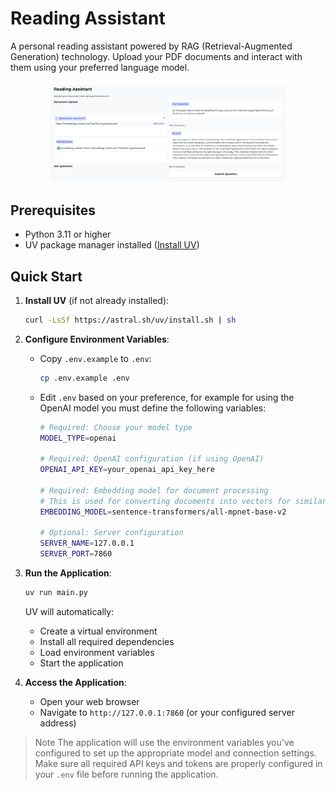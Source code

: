 # Reading Assistant

A personal reading assistant powered by RAG (Retrieval-Augmented Generation) technology. Upload your PDF documents and interact with them using your preferred language model.

<div style="text-align: center; margin: 20px 0;">
  <img src="assets/imgs/V1 - Reading Assistant's First Page.png" alt="Reading Assistant Interface" style="max-width: 75%; height: auto;">
</div>

## Prerequisites

- Python 3.11 or higher
- UV package manager installed ([Install UV](https://github.com/astral-sh/uv))

## Quick Start

1. **Install UV** (if not already installed):

   ```bash
   curl -LsSf https://astral.sh/uv/install.sh | sh
   ```

2. **Configure Environment Variables**:
   - Copy `.env.example` to `.env`:

     ```bash
     cp .env.example .env
     ```

   - Edit `.env` based on your preference, for example for using the OpenAI model you must define the following variables:

       ```bash
       # Required: Choose your model type
       MODEL_TYPE=openai
       
       # Required: OpenAI configuration (if using OpenAI)
       OPENAI_API_KEY=your_openai_api_key_here
       
       # Required: Embedding model for document processing
       # This is used for converting documents into vectors for similarity search
       EMBEDDING_MODEL=sentence-transformers/all-mpnet-base-v2
       
       # Optional: Server configuration
       SERVER_NAME=127.0.0.1
       SERVER_PORT=7860
       ```

3. **Run the Application**:

   ```bash
   uv run main.py
   ```

   UV will automatically:
   - Create a virtual environment
   - Install all required dependencies
   - Load environment variables
   - Start the application

4. **Access the Application**:
   - Open your web browser
   - Navigate to `http://127.0.0.1:7860` (or your configured server address)

> Note
The application will use the environment variables you've configured to set up the appropriate model and connection settings. Make sure all required API keys and tokens are properly configured in your `.env` file before running the application.
